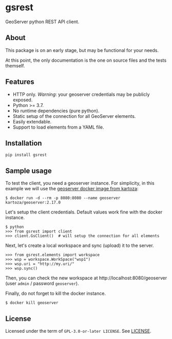 # gsrest

GeoServer python REST API client.

## About

This package is on an early stage, but may be functional for your needs.

At this point, the only documentation is the one on source files and the tests
themself.

## Features

  * HTTP only. *Warning*: your geoserver credentials may be publicly exposed.
  * Python >= 3.7.
  * No runtime dependencies (pure python).
  * Static setup of the connection for all GeoServer elements.
  * Easily extendable.
  * Support to load elements from a YAML file.

## Installation

```
pip install gsrest
```

## Sample usage

To test the client, you need a geoserver instance. For simplicity, in this
example we will use the [geoserver docker image from
kartoza](https://hub.docker.com/r/kartoza/geoserver/):

```
$ docker run -d --rm -p 8080:8080 --name geoserver kartoza/geoserver:2.17.0
```

Let's setup the client credentials. Default values work fine with the docker
instance.

```
$ python
>>> from gsrest import client
>>> client.GsClient()  # will setup the connection for all elements
```

Next, let's create a local workspace and sync (upload) it to the server.

```
>>> from gsrest.elements import workspace
>>> wsp = workspace.WorkSpace("wsp1")
>>> wsp.uri = "http://my.uri/"
>>> wsp.sync()
```

Then, you can check the new workspace at http://localhost:8080/geoserver
(user `admin` / password `geoserver`).

Finally, do not forget to kill the docker instance.

```
$ docker kill geoserver
```

## License

Licensed under the term of `GPL-3.0-or-later LICENSE`. See [LICENSE](LICENSE).
